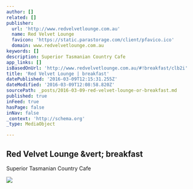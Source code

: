 ```yaml
---
author: []
related: []
publisher:
  url: 'http://www.redvelvetlounge.com.au'
  name: Red Velvet Lounge
  favicon: 'https://static.parastorage.com/client/pfavico.ico'
  domain: www.redvelvetlounge.com.au
keywords: []
description: Superior Tasmanian Country Cafe
app_links: []
isBasedOnUrl: 'http://www.redvelvetlounge.com.au/#!breakfast/clb2i'
title: 'Red Velvet Lounge | breakfast'
datePublished: '2016-03-09T12:15:31.255Z'
dateModified: '2016-03-09T12:08:58.820Z'
sourcePath: _posts/2016-03-09-red-velvet-lounge-or-breakfast.md
published: true
inFeed: true
hasPage: false
inNav: false
_context: 'http://schema.org'
_type: MediaObject

---
```

<article style=""><h1>Red Velvet Lounge &amp;vert; breakfast</h1><p>Superior Tasmanian Country Cafe</p><img src="https://static.wixstatic.com/media/52b57e_4fe1ddd27d5047e39aefd617acd6ed8c.jpg" /></article>